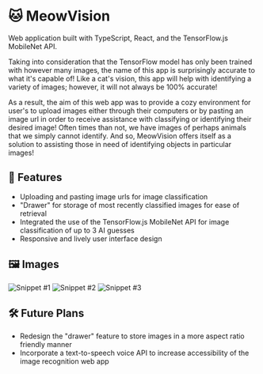 # 🐱 MeowVision

Web application built with TypeScript, React, and the TensorFlow.js MobileNet API.

Taking into consideration that the TensorFlow model has only been trained with however many images, the name of this app is surprisingly accurate to what it's capable of! 
Like a cat's vision, this app will help with identifying a variety of images; however, it will not always be 100% accurate! 

As a result, the aim of this web app was to provide a cozy environment for user's to upload images either through their computers or by pasting an image url in order to receive
assistance with classifying or identifying their desired image! Often times than not, we have images of perhaps animals that we simply cannot identify. And so, MeowVision offers 
itself as a solution to assisting those in need of identifying objects in particular images!

## 📸 Features
- Uploading and pasting image urls for image classification
- "Drawer" for storage of most recently classified images for ease of retrieval
- Integrated the use of the TensorFlow.js MobileNet API for image classification of up to 3 AI guesses
- Responsive and lively user interface design

## 🖼️ Images
![Snippet #1](https://user-images.githubusercontent.com/88013020/155814837-956ae860-ab9b-4bd6-94d5-f6839b5437e4.JPG)
![Snippet #2](https://user-images.githubusercontent.com/88013020/155814844-585c17be-0ad2-44ec-b0fd-9e602eec50ee.JPG)
![Snippet #3](https://user-images.githubusercontent.com/88013020/155814846-cf20c408-e0e0-46f7-b1af-a3dfed6f1bea.JPG)


## 🛠️ Future Plans
- Redesign the "drawer" feature to store images in a more aspect ratio friendly manner
- Incorporate a text-to-speech voice API to increase accessibility of the image recognition web app
